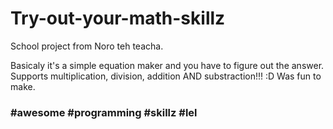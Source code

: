 Try-out-your-math-skillz
========================

School project from Noro teh teacha. 

Basicaly it's a simple equation maker and you have to
figure out the answer. Supports multiplication, division,
addition AND substraction!!! :D Was fun to make.

### #awesome #programming #skillz #lel
